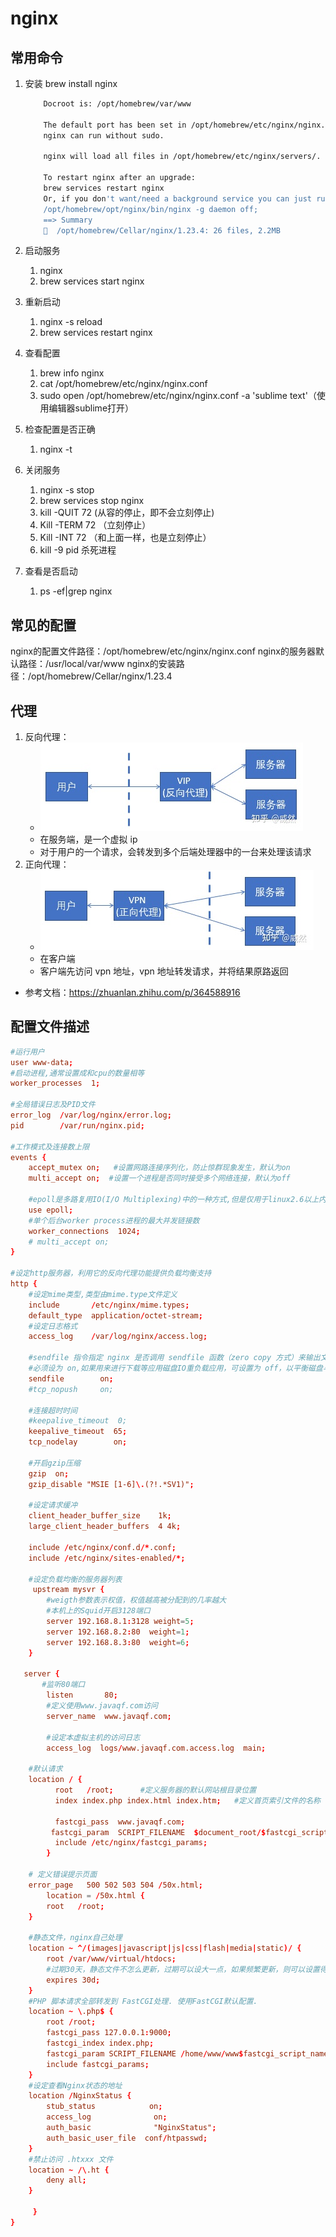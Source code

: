 # nginx

## 常用命令

1. 安装  brew install nginx

    ```sh
        Docroot is: /opt/homebrew/var/www

        The default port has been set in /opt/homebrew/etc/nginx/nginx.conf to 8080 so that
        nginx can run without sudo.

        nginx will load all files in /opt/homebrew/etc/nginx/servers/.

        To restart nginx after an upgrade:
        brew services restart nginx
        Or, if you don't want/need a background service you can just run:
        /opt/homebrew/opt/nginx/bin/nginx -g daemon off;
        ==> Summary
        🍺  /opt/homebrew/Cellar/nginx/1.23.4: 26 files, 2.2MB
    ```

2. 启动服务
   1. nginx
   2. brew services start nginx
3. 重新启动
   1. nginx -s reload
   2. brew services restart nginx
4. 查看配置
   1. brew info nginx
   2. cat /opt/homebrew/etc/nginx/nginx.conf
   3. sudo open /opt/homebrew/etc/nginx/nginx.conf -a 'sublime text'（使用编辑器sublime打开）
5. 检查配置是否正确
   1. nginx -t
6. 关闭服务
   1. nginx -s stop
   2. brew services stop nginx
   3. kill -QUIT 72 (从容的停止，即不会立刻停止)
   4. Kill -TERM 72 （立刻停止）
   5. Kill -INT 72 （和上面一样，也是立刻停止）
   6. kill -9 pid 杀死进程
7. 查看是否启动
   1. ps -ef|grep nginx

## 常见的配置

nginx的配置文件路径：/opt/homebrew/etc/nginx/nginx.conf
nginx的服务器默认路径：/usr/local/var/www
nginx的安装路径：/opt/homebrew/Cellar/nginx/1.23.4

## 代理

1. 反向代理：
    - ![img](./assets/2023-05-03-16-01-56.png)
    - 在服务端，是一个虚拟 ip
    - 对于用户的一个请求，会转发到多个后端处理器中的一台来处理该请求
2. 正向代理：
    - ![img](./assets/2023-05-03-16-02-15.png)
    - 在客户端
    - 客户端先访问 vpn 地址，vpn 地址转发请求，并将结果原路返回

- 参考文档：<https://zhuanlan.zhihu.com/p/364588916>

## 配置文件描述

```nginx.conf
#运行用户
user www-data;    
#启动进程,通常设置成和cpu的数量相等
worker_processes  1;
​
#全局错误日志及PID文件
error_log  /var/log/nginx/error.log;
pid        /var/run/nginx.pid;
​
#工作模式及连接数上限
events {
    accept_mutex on;   #设置网路连接序列化，防止惊群现象发生，默认为on
    multi_accept on;  #设置一个进程是否同时接受多个网络连接，默认为off

    #epoll是多路复用IO(I/O Multiplexing)中的一种方式,但是仅用于linux2.6以上内核,可以大大提高nginx的性能
    use epoll;
    #单个后台worker process进程的最大并发链接数
    worker_connections  1024;
    # multi_accept on; 
}
​
#设定http服务器，利用它的反向代理功能提供负载均衡支持
http {
    #设定mime类型,类型由mime.type文件定义
    include       /etc/nginx/mime.types;
    default_type  application/octet-stream;
    #设定日志格式
    access_log    /var/log/nginx/access.log;
​
    #sendfile 指令指定 nginx 是否调用 sendfile 函数（zero copy 方式）来输出文件，对于普通应用，
    #必须设为 on,如果用来进行下载等应用磁盘IO重负载应用，可设置为 off，以平衡磁盘与网络I/O处理速度，降低系统的uptime.
    sendfile        on;
    #tcp_nopush     on;
​
    #连接超时时间
    #keepalive_timeout  0;
    keepalive_timeout  65;
    tcp_nodelay        on;
    
    #开启gzip压缩
    gzip  on;
    gzip_disable "MSIE [1-6]\.(?!.*SV1)";
​
    #设定请求缓冲
    client_header_buffer_size    1k;
    large_client_header_buffers  4 4k;
​
    include /etc/nginx/conf.d/*.conf;
    include /etc/nginx/sites-enabled/*;
​
    #设定负载均衡的服务器列表
     upstream mysvr {
        #weigth参数表示权值，权值越高被分配到的几率越大
        #本机上的Squid开启3128端口
        server 192.168.8.1:3128 weight=5;
        server 192.168.8.2:80  weight=1;
        server 192.168.8.3:80  weight=6;
    }
​
   server {
       #监听80端口
        listen       80;
        #定义使用www.javaqf.com访问
        server_name  www.javaqf.com;
​
        #设定本虚拟主机的访问日志
        access_log  logs/www.javaqf.com.access.log  main;
​
    #默认请求
    location / {
          root   /root;      #定义服务器的默认网站根目录位置
          index index.php index.html index.htm;   #定义首页索引文件的名称
​
          fastcgi_pass  www.javaqf.com;
         fastcgi_param  SCRIPT_FILENAME  $document_root/$fastcgi_script_name; 
          include /etc/nginx/fastcgi_params;
        }
​
    # 定义错误提示页面
    error_page   500 502 503 504 /50x.html;  
        location = /50x.html {
        root   /root;
    }
​
    #静态文件，nginx自己处理
    location ~ ^/(images|javascript|js|css|flash|media|static)/ {
        root /var/www/virtual/htdocs;
        #过期30天，静态文件不怎么更新，过期可以设大一点，如果频繁更新，则可以设置得小一点。
        expires 30d;
    }
    #PHP 脚本请求全部转发到 FastCGI处理. 使用FastCGI默认配置.
    location ~ \.php$ {
        root /root;
        fastcgi_pass 127.0.0.1:9000;
        fastcgi_index index.php;
        fastcgi_param SCRIPT_FILENAME /home/www/www$fastcgi_script_name;
        include fastcgi_params;
    }
    #设定查看Nginx状态的地址
    location /NginxStatus {
        stub_status            on;
        access_log              on;
        auth_basic              "NginxStatus";
        auth_basic_user_file  conf/htpasswd;
    }
    #禁止访问 .htxxx 文件
    location ~ /\.ht {
        deny all;
    }
     
     }
}

```
